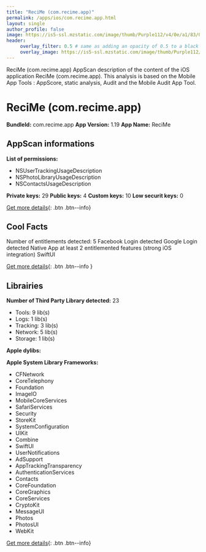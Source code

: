 ```yaml
---
title: "ReciMe (com.recime.app)"
permalink: /apps/ios/com.recime.app.html
layout: single
author_profile: false
image: https://is5-ssl.mzstatic.com/image/thumb/Purple112/v4/0e/a1/83/0ea1835b-7b33-6f4e-9ad4-5e5d592b90c7/AppIcon-1x_U007emarketing-0-0-0-10-0-0-85-220.png/512x512bb.jpg
header: 
     overlay_filter: 0.5 # same as adding an opacity of 0.5 to a black background
     overlay_image: https://is5-ssl.mzstatic.com/image/thumb/Purple112/v4/0e/a1/83/0ea1835b-7b33-6f4e-9ad4-5e5d592b90c7/AppIcon-1x_U007emarketing-0-0-0-10-0-0-85-220.png/512x512bb.jpg
---
```

ReciMe (com.recime.app) AppScan description of the content of the iOS application ReciMe (com.recime.app). This analysis is based on the Mobile App Tools : AppScore, static analysis, Audit and the Mobile Audit App Tool.

# ReciMe (com.recime.app)

**BundleId:** com.recime.app
**App Version:** 1.19
**App Name:** ReciMe


## AppScan informations 

**List of permissions:** 
- NSUserTrackingUsageDescription
- NSPhotoLibraryUsageDescription
- NSContactsUsageDescription
  
  
**Private keys:** 29
**Public keys:** 4
**Custom keys:** 10
**Low securit keys:** 0
  
[Get more details](/pricing.html){: .btn .btn--info}

## Cool Facts

Number of entitlements detected: 5
Facebook Login detected
Google Login detected
Native App
at least 2 entitlemented features (strong iOS integration)
SwiftUI
  
[Get more details](/pricing.html){: .btn .btn--info }

## Librairies 
**Number of Third Party Library detected:** 23
- Tools: 9 lib(s)
- Logs: 1 lib(s)
- Tracking: 3 lib(s)
- Network: 5 lib(s)
- Storage: 1 lib(s)


**Apple dylibs:**


**Apple System Library Frameworks:**
- CFNetwork
- CoreTelephony
- Foundation
- ImageIO
- MobileCoreServices
- SafariServices
- Security
- StoreKit
- SystemConfiguration
- UIKit
- Combine
- SwiftUI
- UserNotifications
- AdSupport
- AppTrackingTransparency
- AuthenticationServices
- Contacts
- CoreFoundation
- CoreGraphics
- CoreServices
- CryptoKit
- MessageUI
- Photos
- PhotosUI
- WebKit


  
[Get more details](/pricing.html){: .btn .btn--info}

